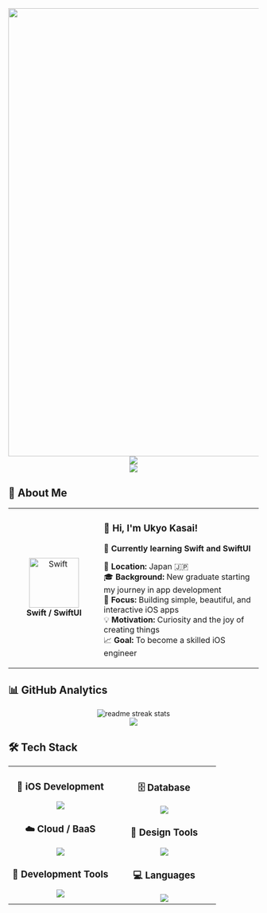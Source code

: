 <div align="center">
  <img src="https://user-images.githubusercontent.com/74038190/212284100-561aa473-3905-4a80-b561-0d28506553ee.gif" width="900">
</div>

<div align="center">
  <img src="https://capsule-render.vercel.app/api?type=waving&color=gradient&customColorList=0,2,2,5,30&height=150&section=header&animation=twinkling" />
</div>

<div align="center">
  <img src="https://readme-typing-svg.herokuapp.com?font=Fira+Code&size=28&duration=2800&pause=2000&color=A9FEF7&center=true&vCenter=true&width=600&lines=Hello!+I'm+a+Junior+Engineer+👩‍💻;Learning+SwiftUI+Everyday+🍎;Building+iOS+Apps+with+Passion✨;Growing+One+Commit+at+a+Time+🌱" />
</div>

## 🌟 **About Me**

<div align="center">

<table>
<tr>
<td width="200" align="center">
<img src="https://skillicons.dev/icons?i=swift" width="100" height="100" alt="Swift" />
<br><strong>Swift / SwiftUI</strong>
</td>
<td width="400" align="left">

### 👋 **Hi, I'm Ukyo Kasai!**
🍎 **Currently learning Swift and SwiftUI**

📍 **Location:** Japan 🇯🇵  
🎓 **Background:** New graduate starting my journey in app development  
🧠 **Focus:** Building simple, beautiful, and interactive iOS apps  
💡 **Motivation:** Curiosity and the joy of creating things  
📈 **Goal:** To become a skilled iOS engineer  

</td>
</tr>
</table>

</div>

## 📊 **GitHub Analytics**

<div align="center">
  <img src="https://github-readme-streak-stats.herokuapp.com/?user=your-username&theme=transparent&border_radius=10" alt="readme streak stats" />
</div>

<div align="center">
  <img src="https://github-readme-activity-graph.vercel.app/graph?username=your-username&custom_title=My%20GitHub%20Activity&bg_color=0d1117&color=58a6ff&line=58a6ff&point=58a6ff&area=true&hide_border=true" />
</div>

## 🛠️ **Tech Stack**

<table align="center">
<tr>
<td width="50%" align="center" valign="top">

### 📱  **iOS Development**
<img src="https://skillicons.dev/icons?i=swift,xcode" />

### ☁️  **Cloud / BaaS**
<img src="https://skillicons.dev/icons?i=firebase" />

### 🔧  **Development Tools**
<img src="https://skillicons.dev/icons?i=vscode,git,github,postman" />

</td>
<td width="50%" align="center" valign="top">

### 🗄️  **Database**
<img src="https://skillicons.dev/icons?i=sqlite" />

### 🎨  **Design Tools**
<img src="https://skillicons.dev/icons?i=figma" />

### 💻  **Languages**
<img src="https://skillicons.dev/icons?i=swift,html,css" />

</td>
</tr>
</table>
</div>

